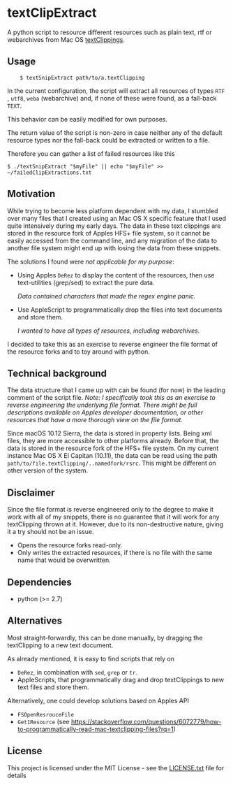 # textClipExtract
A python script to resource different resources such as plain text, rtf or webarchives from Mac OS [textClippings](https://en.wikipedia.org/wiki/TextClipping).

## Usage
```
    $ textSnipExtract path/to/a.textClipping
```

In the current configuration, the script will extract all resources of types
`RTF `, `utf8`, `weba` (webarchive) and, if none of these were found, as a
fall-back `TEXT`.

This behavior can be easily modified for own purposes.

The return value of the script is non-zero in case neither any of the default
resource types nor the fall-back could be extracted or written to a file.

Therefore you can gather a list of failed resources like this
```
$ ./textSnipExtract "$myFile" || echo "$myFile" >> ~/failedClipExtractions.txt
```

## Motivation
While trying to become less platform dependent with my data, I stumbled over
many files that I created using an Mac OS X specific feature that I used quite
intensively during my early days. The data in these text clippings are stored
in the resource fork of Apples HFS+ file system, so it cannot be easily
accessed from the command line, and any migration of the data to another file
system might end up with losing the data from these snippets.

The solutions I found were _not applicable for my purpose_:
 * Using Apples `DeRez` to display the content of the resources, then use
   text-utilities (grep/sed) to extract the pure data.

   _Data contained characters that made the regex engine panic._

 * Use AppleScript to programmatically drop the files into text documents and
   store them.

   _I wanted to have all types of resources, including webarchives._

I decided to take this as an exercise to reverse engineer the file format of
the resource forks and to toy around with python.

## Technical background

The data structure that I came up with can be found (for now) in the leading
comment of the script file.
_Note: I specifically took this as an exercise to reverse engineering the
underlying file format. There might be full descriptions available on Apples
developer documentation, or other resources that have a more thorough view on
the file format._

Since macOS 10.12 Sierra, the data is stored in property lists. Being xml
files, they are more accessible to other platforms already.
Before that, the data is stored in the resource fork of the HFS+ file system.
On my current instance Mac OS X El Capitan (10.11), the data can be read using the path
`path/to/file.textClipping/..namedfork/rsrc`. This might be different on other version of the system.

## Disclaimer
Since the file format is reverse engineered only to the degree to make it work with all of my snippets, there is no guarantee that it will work for any textClipping thrown at it.
However, due to its non-destructive nature, giving it a try should not be an issue.
 * Opens the resource forks read-only.
 * Only writes the extracted resources, if there is no file with the same name that would be overwritten.

## Dependencies
 * python (>= 2.7)

## Alternatives
Most straight-forwardly, this can be done manually, by dragging the textClipping to a new text document.

As already mentioned, it is easy to find scripts that rely on 
 * `DeRez`, in combination with `sed`, `grep` or `tr`.
 * AppleScripts, that programmatically drag and drop textClippings to new text files and store them.

Alternatively, one could develop solutions based on Apples API
 * `FSOpenResrouceFile`
 * `Get1Resource`
(see https://stackoverflow.com/questions/6072779/how-to-programmatically-read-mac-textclipping-files?rq=1)

## License
This project is licensed under the MIT License - see the
[LICENSE.txt](../LICENSE.txt) file for details
